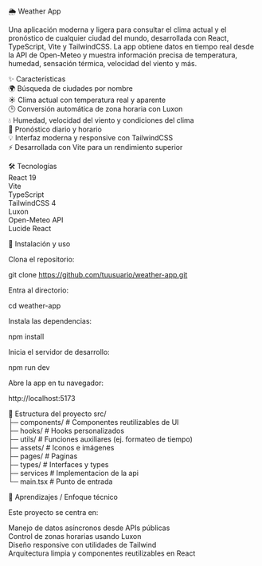 🌦️ Weather App

Una aplicación moderna y ligera para consultar el clima actual y el pronóstico de cualquier ciudad del mundo, desarrollada con React, TypeScript, Vite y TailwindCSS.
La app obtiene datos en tiempo real desde la API de Open-Meteo y muestra información precisa de temperatura, humedad, sensación térmica, velocidad del viento y más.

✨ Características <br>
🌍 Búsqueda de ciudades por nombre <br>
☀️ Clima actual con temperatura real y aparente <br>
🕒 Conversión automática de zona horaria con Luxon <br>
💧 Humedad, velocidad del viento y condiciones del clima <br>
📅 Pronóstico diario y horario <br>
💡 Interfaz moderna y responsive con TailwindCSS <br>
⚡ Desarrollada con Vite para un rendimiento superior <br>

🛠️ Tecnologías<br>
React 19<br>
Vite<br>
TypeScript<br>
TailwindCSS 4<br>
Luxon<br>
Open-Meteo API<br>
Lucide React<br>

🚀 Instalación y uso

Clona el repositorio:

git clone https://github.com/tuusuario/weather-app.git


Entra al directorio:

cd weather-app


Instala las dependencias:

npm install


Inicia el servidor de desarrollo:

npm run dev


Abre la app en tu navegador:

http://localhost:5173


📁 Estructura del proyecto
src/<br>
 ├─ components/       # Componentes reutilizables de UI<br>
 ├─ hooks/            # Hooks personalizados<br>
 ├─ utils/            # Funciones auxiliares (ej. formateo de tiempo)<br>
 ├─ assets/           # Iconos e imágenes<br>
 ├─ pages/            # Paginas<br>
 ├─ types/            # Interfaces y types<br>
 ├─ services          # Implementacion de la api<br>
 └─ main.tsx          # Punto de entrada<br>

🧠 Aprendizajes / Enfoque técnico

Este proyecto se centra en:

Manejo de datos asíncronos desde APIs públicas<br>
Control de zonas horarias usando Luxon<br>
Diseño responsive con utilidades de Tailwind<br>
Arquitectura limpia y componentes reutilizables en React<br>
